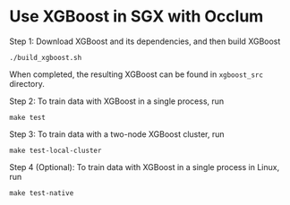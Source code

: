 # Use XGBoost in SGX with Occlum

Step 1: Download XGBoost and its dependencies, and then build XGBoost
```
./build_xgboost.sh
```
When completed, the resulting XGBoost can be found in `xgboost_src` directory.

Step 2: To train data with XGBoost in a single process, run
```
make test
```

Step 3: To train data with a two-node XGBoost cluster, run
```
make test-local-cluster
```

Step 4 (Optional): To train data with XGBoost in a single process in Linux, run
```
make test-native
```
